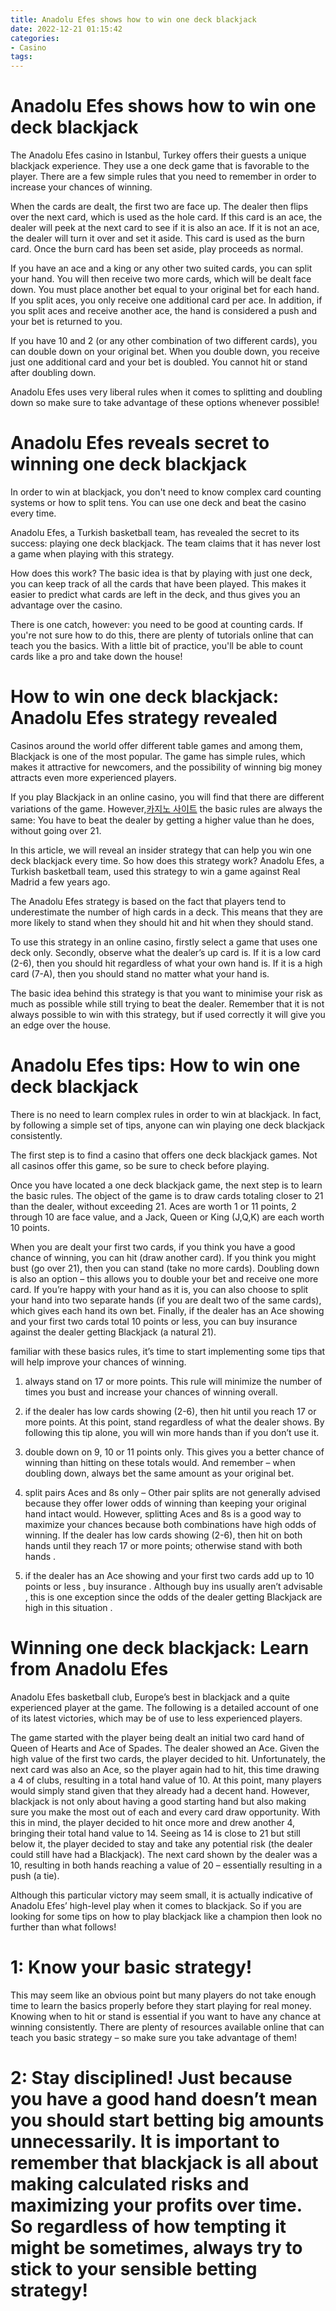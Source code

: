 ```yaml
---
title: Anadolu Efes shows how to win one deck blackjack
date: 2022-12-21 01:15:42
categories:
- Casino
tags:
---
```



#  Anadolu Efes shows how to win one deck blackjack

The Anadolu Efes casino in Istanbul, Turkey offers their guests a unique blackjack experience. They use a one deck game that is favorable to the player. There are a few simple rules that you need to remember in order to increase your chances of winning.

When the cards are dealt, the first two are face up. The dealer then flips over the next card, which is used as the hole card. If this card is an ace, the dealer will peek at the next card to see if it is also an ace. If it is not an ace, the dealer will turn it over and set it aside. This card is used as the burn card. Once the burn card has been set aside, play proceeds as normal.

If you have an ace and a king or any other two suited cards, you can split your hand. You will then receive two more cards, which will be dealt face down. You must place another bet equal to your original bet for each hand. If you split aces, you only receive one additional card per ace. In addition, if you split aces and receive another ace, the hand is considered a push and your bet is returned to you.

If you have 10 and 2 (or any other combination of two different cards), you can double down on your original bet. When you double down, you receive just one additional card and your bet is doubled. You cannot hit or stand after doubling down.

Anadolu Efes uses very liberal rules when it comes to splitting and doubling down so make sure to take advantage of these options whenever possible!

#  Anadolu Efes reveals secret to winning one deck blackjack

In order to win at blackjack, you don't need to know complex card counting systems or how to split tens. You can use one deck and beat the casino every time.

Anadolu Efes, a Turkish basketball team, has revealed the secret to its success: playing one deck blackjack. The team claims that it has never lost a game when playing with this strategy.

How does this work? The basic idea is that by playing with just one deck, you can keep track of all the cards that have been played. This makes it easier to predict what cards are left in the deck, and thus gives you an advantage over the casino.

There is one catch, however: you need to be good at counting cards. If you're not sure how to do this, there are plenty of tutorials online that can teach you the basics. With a little bit of practice, you'll be able to count cards like a pro and take down the house!

#  How to win one deck blackjack: Anadolu Efes strategy revealed

Casinos around the world offer different table games and among them, Blackjack is one of the most popular. The game has simple rules, which makes it attractive for newcomers, and the possibility of winning big money attracts even more experienced players.

If you play Blackjack in an online casino, you will find that there are different variations of the game. However,[카지노 사이트](https://choegocasino.com/) the basic rules are always the same: You have to beat the dealer by getting a higher value than he does, without going over 21.

In this article, we will reveal an insider strategy that can help you win one deck blackjack every time. So how does this strategy work? Anadolu Efes, a Turkish basketball team, used this strategy to win a game against Real Madrid a few years ago.

The Anadolu Efes strategy is based on the fact that players tend to underestimate the number of high cards in a deck. This means that they are more likely to stand when they should hit and hit when they should stand.

To use this strategy in an online casino, firstly select a game that uses one deck only. Secondly, observe what the dealer’s up card is. If it is a low card (2-6), then you should hit regardless of what your own hand is. If it is a high card (7-A), then you should stand no matter what your hand is.

The basic idea behind this strategy is that you want to minimise your risk as much as possible while still trying to beat the dealer. Remember that it is not always possible to win with this strategy, but if used correctly it will give you an edge over the house.

#  Anadolu Efes tips: How to win one deck blackjack

There is no need to learn complex rules in order to win at blackjack. In fact, by following a simple set of tips, anyone can win playing one deck blackjack consistently.

The first step is to find a casino that offers one deck blackjack games. Not all casinos offer this game, so be sure to check before playing.

Once you have located a one deck blackjack game, the next step is to learn the basic rules. The object of the game is to draw cards totaling closer to 21 than the dealer, without exceeding 21. Aces are worth 1 or 11 points, 2 through 10 are face value, and a Jack, Queen or King (J,Q,K) are each worth 10 points.

When you are dealt your first two cards, if you think you have a good chance of winning, you can hit (draw another card). If you think you might bust (go over 21), then you can stand (take no more cards). Doubling down is also an option – this allows you to double your bet and receive one more card. If you’re happy with your hand as it is, you can also choose to split your hand into two separate hands (if you are dealt two of the same cards), which gives each hand its own bet. Finally, if the dealer has an Ace showing and your first two cards total 10 points or less, you can buy insurance against the dealer getting Blackjack (a natural 21).

 familiar with these basics rules, it’s time to start implementing some tips that will help improve your chances of winning.

1) always stand on 17 or more points. This rule will minimize the number of times you bust and increase your chances of winning overall.

2) if the dealer has low cards showing (2-6), then hit until you reach 17 or more points. At this point, stand regardless of what the dealer shows. By following this tip alone, you will win more hands than if you don’t use it.

3) double down on 9, 10 or 11 points only. This gives you a better chance of winning than hitting on these totals would. And remember – when doubling down, always bet the same amount as your original bet.

4) split pairs Aces and 8s only – Other pair splits are not generally advised because they offer lower odds of winning than keeping your original hand intact would. However, splitting Aces and 8s is a good way to maximize your chances because both combinations have high odds of winning. If the dealer has low cards showing (2-6), then hit on both hands until they reach 17 or more points; otherwise stand with both hands .

5) if the dealer has an Ace showing and your first two cards add up to 10 points or less , buy insurance . Although buy ins usually aren’t advisable , this is one exception since the odds of the dealer getting Blackjack are high in this situation .

#  Winning one deck blackjack: Learn from Anadolu Efes






Anadolu Efes basketball club, Europe’s best in blackjack and a quite experienced player at the game. The following is a detailed account of one of its latest victories, which may be of use to less experienced players.

The game started with the player being dealt an initial two card hand of Queen of Hearts and Ace of Spades. The dealer showed an Ace. Given the high value of the first two cards, the player decided to hit. Unfortunately, the next card was also an Ace, so the player again had to hit, this time drawing a 4 of clubs, resulting in a total hand value of 10. At this point, many players would simply stand given that they already had a decent hand. However, blackjack is not only about having a good starting hand but also making sure you make the most out of each and every card draw opportunity. With this in mind, the player decided to hit once more and drew another 4, bringing their total hand value to 14. Seeing as 14 is close to 21 but still below it, the player decided to stay and take any potential risk (the dealer could still have had a Blackjack). The next card shown by the dealer was a 10, resulting in both hands reaching a value of 20 – essentially resulting in a push (a tie).

Although this particular victory may seem small, it is actually indicative of Anadolu Efes’ high-level play when it comes to blackjack. So if you are looking for some tips on how to play blackjack like a champion then look no further than what follows!





# 1: Know your basic strategy!
This may seem like an obvious point but many players do not take enough time to learn the basics properly before they start playing for real money. Knowing when to hit or stand is essential if you want to have any chance at winning consistently. There are plenty of resources available online that can teach you basic strategy – so make sure you take advantage of them!





# 2: Stay disciplined! Just because you have a good hand doesn’t mean you should start betting big amounts unnecessarily. It is important to remember that blackjack is all about making calculated risks and maximizing your profits over time. So regardless of how tempting it might be sometimes, always try to stick to your sensible betting strategy!




